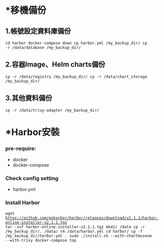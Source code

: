 # *移機備份
## 1.帳號設定資料庫備份
<code>cd harbor
docker-compose down
cp harbor.yml /my_backup_dir/
cp -r /data/database /my_backup_dir/
</code>

## 2.容器Image、Helm charts備份
<code>cp -r /data/registry /my_backup_dir/
cp -r /data/chart_storage /my_backup_dir/
</code>

## 3.其他資料備份
<code>cp -r /data/trivy-adapter /my_backup_dir/
</code>
</p>

# *Harbor安裝
### pre-require:
* docker
* docker-compose

### Check config setting
* harbor.yml

### Install Harbor
<code>wget https://github.com/goharbor/harbor/releases/download/v2.1.1/harbor-online-installer-v2.1.1.tgz
tar -xvf harbor-online-installer-v2.1.1.tgz
mkdir /data
cp -r /my_backup_dir/. /data/
rm /data/harbor.yml
cd harbor/
cp -f /my_backup_dir/harbor.yml .
sudo ./install.sh --with-chartmuseum --with-trivy
docker-compose top
</code>
